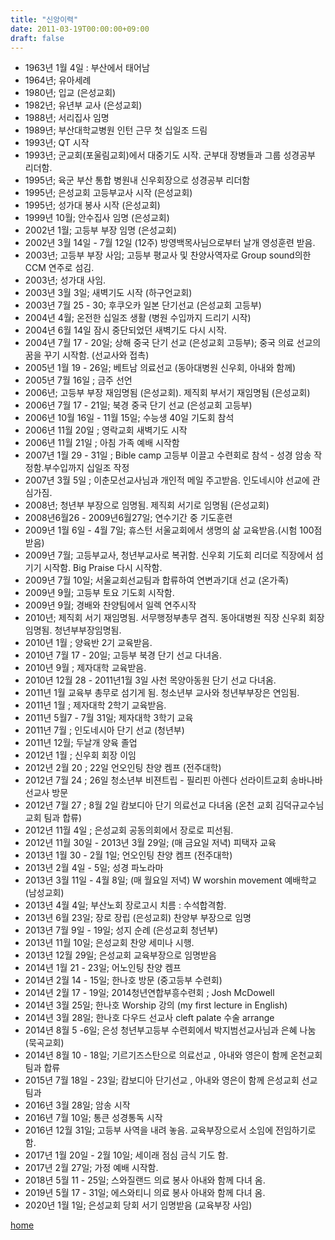 ```yaml
---
title: "신앙이력"
date: 2011-03-19T00:00:00+09:00
draft: false
---
```


 - 1963년 1월 4일 : 부산에서 태어남
 - 1964년; 유아세례
 - 1980년; 입교 (은성교회)
 - 1982년; 유년부 교사 (은성교회)
 - 1988년; 서리집사 임명
 - 1989년; 부산대학교병원 인턴 근무 첫 십일조 드림
 - 1993년; QT 시작
 - 1993년; 군교회(포울림교회)에서 대중기도 시작. 군부대 장병들과 그룹 성경공부 리더함.
 - 1995년; 육군 부산 통합 병원내 신우회장으로 성경공부 리더함
 - 1995년; 은성교회 고등부교사 시작 (은성교회)
 - 1995년; 성가대 봉사 시작 (은성교회)
 - 1999년 10월; 안수집사 임명 (은성교회)
 - 2002년 1월; 고등부 부장 임명 (은성교회)
 - 2002년 3월 14일 - 7월 12일 (12주) 방영백목사님으로부터 날개 영성훈련 받음.
 - 2003년; 고등부 부장 사임; 고등부 평교사 및 찬양사역자로 Group sound의한 CCM 연주로 섬김.
 - 2003년; 성가대 사임.
 - 2003년 3월 3일; 새벽기도 시작 (하구언교회)
 - 2003년 7월 25 - 30; 후쿠오카 일본 단기선교 (은성교회 고등부)
 - 2004년 4월; 온전한 십일조 생활 (병원 수입까지 드리기 시작)
 - 2004년 6월 14일 잠시 중단되었던 새벽기도 다시 시작.
 - 2004년 7월 17 - 20일; 상해 중국 단기 선교 (은성교회 고등부); 중국 의료 선교의 꿈을 꾸기 시작함. (선교사와 접촉)
 - 2005년 1월 19 - 26일; 베트남 의료선교 (동아대병원 신우회, 아내와 함께)
 - 2005년 7월 16일 ; 금주 선언
 - 2006년; 고등부 부장 재임명됨 (은성교회). 제직회 부서기 재임명됨 (은성교회)
 - 2006년 7월 17 - 21일; 북경 중국 단기 선교 (은성교회 고등부)
 - 2006년 10월 16일 - 11월 15일; 수능생 40일 기도회 참석
 - 2006년 11월 20일 ; 영락교회 새벽기도 시작
 - 2006년 11월 21일 ; 아침 가족 예배 시작함
 - 2007년 1월 29 - 31일 ; Bible camp 고등부 이끌고 수련회로 참석 - 성경 암송 작정함.부수입까지 십일조 작정
 - 2007년 3월 5일 ; 이춘모선교사님과 개인적 메일 주고받음. 인도네시야 선교에 관심가짐.
 - 2008년; 청년부 부장으로 임명됨. 제직회 서기로 임명됨 (은성교회)
 - 2008년6월26 - 2009년6월27일; 연수기간 중 기도훈련
 - 2009년 1월 6일 - 4월 7일; 휴스턴 서울교회에서 생명의 삶 교육받음.(시험 100점 받음)
 - 2009년 7월; 고등부교사, 청년부교사로 복귀함. 신우회 기도회 리더로 직장에서 섬기기 시작함. Big Praise 다시 시작함.
 - 2009년 7월 10일; 서울교회선교팀과 합류하여 연변과기대 선교 (온가족)
 - 2009년 9월; 고등부 토요 기도회 시작함.
 - 2009년 9월; 경배와 찬양팀에서 일렉 연주시작
 - 2010년; 제직회 서기 재임명됨. 서무행정부총무 겸직. 동아대병원 직장 신우회 회장 임명됨. 청년부부장임명됨.
 - 2010년 1월 ; 양육반 2기 교육받음.
 - 2010년 7월 17 - 20일; 고등부 북경 단기 선교 다녀옴.
 - 2010년 9월 ; 제자대학 교육받음.
 - 2010년 12월 28 - 2011년1월 3일 사천 목양아동원 단기 선교 다녀옴.
 - 2011년 1월 교육부 총무로 섬기게 됨. 청소년부 교사와 청년부부장은 연임됨.
 - 2011년 1월 ; 제자대학 2학기 교육받음.
 - 2011년 5월7 - 7월 31일; 제자대학 3학기 교육
 - 2011년 7월 ; 인도네시아 단기 선교 (청년부)
 - 2011년 12월; 두날개 양육 졸업
 - 2012년 1월 ; 신우회 회장 이임
 - 2012년 2월 20 ; 22일 언오인팅 찬양 켐프 (전주대학)
 - 2012년 7월 24 ; 26일 청소년부 비젼트립 - 필리핀 아렌다 선라이트교회 송바나바선교사 방문
 - 2012년 7월 27 ; 8월 2일 캄보디아 단기 의료선교 다녀옴 (온천 교회 김덕규교수님 교회 팀과 합류)
 - 2012년 11월 4일 ; 은성교회 공동의회에서 장로로 피선됨.
 - 2012년 11월 30일 - 2013년 3월 29일; (매 금요일 저녁) 피택자 교육
 - 2013년 1월 30 - 2월 1일; 언오인팅 찬양 켐프 (전주대학)
 - 2013년 2월 4일 - 5일; 성경 파노라마
 - 2013년 3월 11일 - 4월 8일; (매 월요일 저녁) W worshin movement 예배학교 (남성교회)
 - 2013년 4월 4일; 부산노회 장로고시 치름 : 수석합격함.
 - 2013년 6월 23일; 장로 장립 (은성교회) 찬양부 부장으로 임명
 - 2013년 7월 9일 - 19일; 성지 순례 (은성교회 청년부)
 - 2013년 11월 10일; 은성교회 찬양 세미나 시행.
 - 2013년 12월 29일; 은성교회 교육부장으로 임명받음
 - 2014년 1월 21 - 23일; 어노인팅 찬양 켐프
 - 2014년 2월 14 - 15일; 한나호 방문 (중고등부 수련회)
 - 2014년 2월 17 - 19일; 2014청년연합부흥수련회 ; Josh McDowell
 - 2014년 3월 25일; 한나호 Worship 강의 (my first lecture in English)
 - 2014년 3월 28일; 한나호 다우드 선교사 cleft palate 수술 arrange
 - 2014년 8월 5 -6일; 은성 청년부고등부 수련회에서 박지범선교사님과 은혜 나눔 (묵곡교회)
 - 2014년 8월 10 - 18일; 기르기즈스탄으로 의료선교 , 아내와 영은이 함께 온천교회팀과 합류
 - 2015년 7월 18일 - 23일; 캄보디아 단기선교 , 아내와 영은이 함께 은성교회 선교팀과
 - 2016년 3월 28일; 암송 시작
 - 2016년 7월 10일; 통큰 성경통독 시작
 - 2016년 12월 31일; 고등부 사역을 내려 놓음. 교육부장으로서 소임에 전임하기로 함.
 - 2017년 1월 20일 - 2월 10일; 세이래 점심 금식 기도 함.
 - 2017년 2월 27일; 가정 예배 시작함.
 - 2018년 5월 11 - 25일; 스와질랜드 의료 봉사 아내와 함께 다녀 옴.
 - 2019년 5월 17 - 31일; 에스와티니 의료 봉사 아내와 함께 다녀 옴.
 - 2020년 1월 1일; 은성교회 당회 서기 임명받음 (교육부장 사임)

[home](../)
